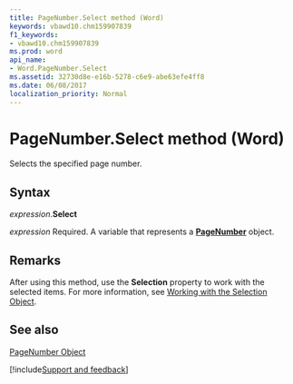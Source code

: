 ```yaml
---
title: PageNumber.Select method (Word)
keywords: vbawd10.chm159907839
f1_keywords:
- vbawd10.chm159907839
ms.prod: word
api_name:
- Word.PageNumber.Select
ms.assetid: 32730d8e-e16b-5278-c6e9-abe63efe4ff8
ms.date: 06/08/2017
localization_priority: Normal
---
```



# PageNumber.Select method (Word)

Selects the specified page number.


## Syntax

_expression_.**Select**

_expression_ Required. A variable that represents a **[PageNumber](Word.PageNumber.md)** object.


## Remarks

After using this method, use the  **Selection** property to work with the selected items. For more information, see [Working with the Selection Object](../word/Concepts/Working-with-Word/working-with-the-selection-object.md).


## See also


[PageNumber Object](Word.PageNumber.md)

[!include[Support and feedback](~/includes/feedback-boilerplate.md)]